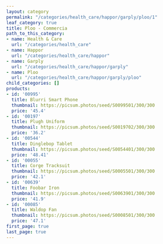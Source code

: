 ```yaml
---
layout: category
permalink: "/categories/health_care/happor/garply/ploo/1"
leaf_category: true
title: Ploo - Commercia
path_to_this_category:
- name: Health & Care
  url: "/categories/health_care"
- name: Happor
  url: "/categories/health_care/happor"
- name: Garply
  url: "/categories/health_care/happor/garply"
- name: Ploo
  url: "/categories/health_care/happor/garply/ploo"
child_categories: []
products:
- id: '00995'
  title: Blurri Smart Phone
  thumbnail: https://picsum.photos/seed/S0099501/300/300
  price: '45.4'
- id: '00197'
  title: Plugh Uniform
  thumbnail: https://picsum.photos/seed/S0019702/300/300
  price: '36.2'
- id: '00544'
  title: Dinglebop Tablet
  thumbnail: https://picsum.photos/seed/S0054401/300/300
  price: '48.41'
- id: '00055'
  title: Corge Tracksuit
  thumbnail: https://picsum.photos/seed/S0005501/300/300
  price: '42.1'
- id: '00639'
  title: Foobar Iron
  thumbnail: https://picsum.photos/seed/S0063901/300/300
  price: '41.9'
- id: '00085'
  title: Waldop Fan
  thumbnail: https://picsum.photos/seed/S0008501/300/300
  price: '47.1'
first_page: true
last_page: true
---
```

